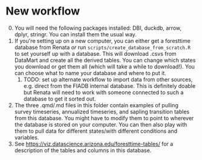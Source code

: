 # New workflow

0. You will need the following packages installed: DBI, duckdb, arrow, dplyr, stringr. You can install them the usual way.
1. If you're setting up on a new computer, you can either get a foresttime database from Renata *or* run `scripts/create_database_from_scratch.R` to set yourself up with a database. This will download .csvs from DataMart and create all the derived tables. You can change which states you download or get them all (which will take a while to download!). You can choose what to name your database and where to put it.
    1. TODO: set up alternate workflow to import data from other sources, e.g. direct from the FIADB internal database. This is definitely doable but Renata will need to work with someone connected to such a database to get it sorted out.
2. The three .qmd/.md files in this folder contain examples of pulling survey timeseries, annualized timeseries, and sapling transition tables from this database. You might have to modify them to point to wherever the database is stored on your computer. You can then also play with them to pull data for different states/with different conditions and variables.
3. See https://viz.datascience.arizona.edu/foresttime-tables/ for a description of the tables and columns in this database. 
